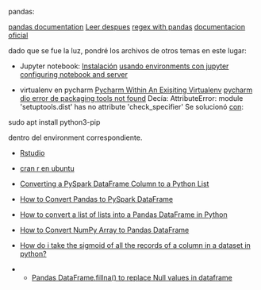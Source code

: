 pandas:

[pandas documentation](https://pandas.pydata.org/pandas-docs/stable/reference/api/pandas.read_csv.html)
[Leer despues](https://kanoki.org/2019/11/12/how-to-use-regex-in-pandas/)
[regex with pandas](https://www.dataquest.io/blog/regular-expressions-data-scientists/)
[documentacion oficial](https://pandas.pydata.org/pandas-docs/stable/index.html)

dado que se fue la luz, pondré los archivos de otros temas en este lugar:
* Jupyter notebook:
[Instalación](https://jupyterlab.readthedocs.io/en/stable/getting_started/installation.html)
[usando environments con jupyter](https://docs.anaconda.com/ae-notebooks/user-guide/adv-tasks/work-with-environments/)
[configuring notebook and server](https://nbviewer.jupyter.org/github/ipython/ipython/blob/3.x/examples/Notebook/Configuring%20the%20Notebook%20and%20Server.ipynb)


* virtualenv en pycharm
[Pycharm Within An Exisiting Virtualenv](https://ruddra.com/posts/using-intellijidea-within-an-exisiting-virtualenv/)
[pycharm dio error de packaging tools not found](https://stackoverflow.com/questions/43567996/pycharm-python-packaging-tools-not-found)
Decía:
AttributeError: module 'setuptools.dist' has no attribute 'check_specifier'
Se solucionó [con](https://stackoverflow.com/questions/43567996/pycharm-python-packaging-tools-not-found): 

sudo apt install python3-pip 

dentro del environment correspondiente.


* [Rstudio](https://rstudio.com/products/rstudio/)
* [cran r en ubuntu](https://cran.r-project.org/)

* [Converting a PySpark DataFrame Column to a Python List](https://www.geeksforgeeks.org/converting-a-pyspark-dataframe-column-to-a-python-list/)
* [How to Convert Pandas to PySpark DataFrame](https://sparkbyexamples.com/pyspark/convert-pandas-to-pyspark-dataframe/)
* [How to convert a list of lists into a Pandas DataFrame in Python](https://www.kite.com/python/answers/how-to-convert-a-list-of-lists-into-a-pandas-dataframe-in-python)
* [How to Convert NumPy Array to Pandas DataFrame](https://datatofish.com/numpy-array-to-pandas-dataframe/)
* [How do i take the sigmoid of all the records of a column in a dataset in python?](https://stackoverflow.com/questions/68403954/how-do-i-take-the-sigmoid-of-all-the-records-of-a-column-in-a-dataset-in-python)
* * [Pandas DataFrame.fillna() to replace Null values in dataframe](https://www.geeksforgeeks.org/python-pandas-dataframe-fillna-to-replace-null-values-in-dataframe/)
